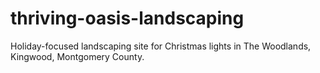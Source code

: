 # thriving-oasis-landscaping
Holiday-focused landscaping site for Christmas lights in The Woodlands, Kingwood, Montgomery County.
